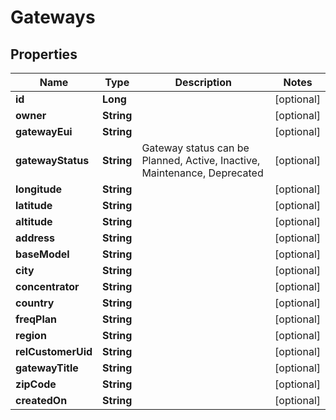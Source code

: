 
# Gateways

## Properties
Name | Type | Description | Notes
------------ | ------------- | ------------- | -------------
**id** | **Long** |  |  [optional]
**owner** | **String** |  |  [optional]
**gatewayEui** | **String** |  |  [optional]
**gatewayStatus** | **String** | Gateway status can be Planned, Active, Inactive, Maintenance, Deprecated |  [optional]
**longitude** | **String** |  |  [optional]
**latitude** | **String** |  |  [optional]
**altitude** | **String** |  |  [optional]
**address** | **String** |  |  [optional]
**baseModel** | **String** |  |  [optional]
**city** | **String** |  |  [optional]
**concentrator** | **String** |  |  [optional]
**country** | **String** |  |  [optional]
**freqPlan** | **String** |  |  [optional]
**region** | **String** |  |  [optional]
**relCustomerUid** | **String** |  |  [optional]
**gatewayTitle** | **String** |  |  [optional]
**zipCode** | **String** |  |  [optional]
**createdOn** | **String** |  |  [optional]



